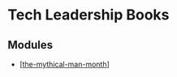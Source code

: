 Tech Leadership Books
===

Modules
---

- [[the-mythical-man-month]]

[//begin]: # "Autogenerated link references for markdown compatibility"
[the-mythical-man-month]: the-mythical-man-month/the-mythical-man-month.md "The Mythical Man Month"
[//end]: # "Autogenerated link references"
